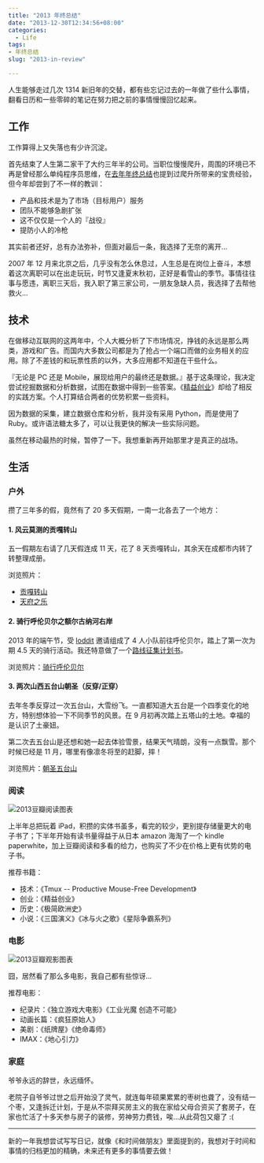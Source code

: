 ```yaml
---
title: "2013 年终总结"
date: "2013-12-30T12:34:56+08:00"
categories:
  - Life
tags:
- 年终总结
slug: "2013-in-review"

---
```


人生能够走过几次 1314 新旧年的交替，都有些忘记过去的一年做了些什么事情，翻看日历和一些零碎的笔记在努力把之前的事情慢慢回忆起来。

## 工作

工作算得上又失落也有少许沉淀。

首先结束了人生第二家干了大约三年半的公司。当职位慢慢爬升，周围的环境已不再是曾经那么单纯程序员思维，在[去年年终总结](http://icyleaf.com/2013/01/2011-2012-in-review/)也提到过爬升所带来的宝贵经验，但今年却尝到了不一样的教训：

* 产品和技术是为了市场（目标用户）服务
* 团队不能够急剧扩张
* 这不仅仅是一个人的『战役』
* 提防小人的冷枪

其实前者还好，总有办法弥补，但面对最后一条，我选择了无奈的离开...

2007 年 12 月来北京之后，几乎没有怎么休息过，人生总是在岗位上奋斗，本想着这次离职可以在出走玩玩，时节又逢夏末秋初，正好是看雪山的季节。事情往往事与愿违，离职三天后，我入职了第三家公司，一朋友急缺人员，我选择了去帮他救火...

## 技术

在做移动互联网的这两年中，个人大概分析了下市场情况，挣钱的永远是那么两类，游戏和广告。而国内大多数公司都是为了抢占一个端口而做的业务相关的应用。除了不差钱的和玩票性质的以外，大多应用都不知道在干些什么。

『无论是 PC 还是 Mobile，展现给用户的最终还是数据。』基于这条理论，我决定尝试挖掘数据和分析数据，试图在数据中得到一些答案。《[精益创业](http://book.douban.com/subject/10945606/)》却给了相反的实践方案。个人打算结合两者的优势积累一些资料。

因为数据的采集，建立数据仓库和分析，我并没有采用 Python，而是使用了 Ruby。或许语法糖太多了，可以让我更快的解决一些实际问题。

虽然在移动最热的时候，暂停了一下。我想重新再开始那里才是真正的战场。

## 生活

### 户外

攒了三年多的假，竟然有了 20 多天假期，一南一北各去了一个地方：

#### 1. 风云莫测的贡嘎转山

五一假期左右请了几天假连成 11 天，花了 8 天贡嘎转山，其余天在成都市内转了转整理成册。

浏览照片：

* [贡嘎转山](http://www.douban.com/photos/album/102784556/)
* [天府之乐](http://www.douban.com/photos/album/123285098/)

#### 2. 骑行呼伦贝尔之额尔古纳河右岸

2013 年的端午节，受 [loddit](http://www.douban.com/people/loddit/) 邀请组成了 4 人小队前往呼伦贝尔，踏上了第一次为期 4.5 天的骑行活动。我还特意做了一个[路线征集计划书](http://icyleaf.com/2013/05/riding-to-hulunbeier/)。

浏览照片：[骑行呼伦贝尔](http://www.douban.com/photos/album/107796607/)

#### 3. 两次山西五台山朝圣（反穿/正穿）

去年冬季反穿过一次五台山，大雪纷飞。一直都知道大五台是一个四季变化的地方，特别想体验一下不同季节的风景。在 9 月初再次踏上五塔山的土地。幸福的是认识了土豪妞。

第二次去五台山是还想和她一起去体验雪景，结果天气晴朗，没有一点飘雪。那个时候已经是 11 月，哪里有像凛冬将至的赶脚，摔！

浏览照片：[朝圣五台山](http://www.douban.com/photos/album/111742562/)

### 阅读

![2013豆瓣阅读图表](https://chart.googleapis.com/chart?chs=370x200&cht=bvs&chxp=2,100&chxt=y,x,x&chxl=0:|0|1|2|3|4|5|6|7|8|9|10|1:|1|2|3|4|5|6|7|8|9|10|11|12|2:|month&chf=c,lg,90,76A4FB,0.5,ffffff,0|bg,s,EFEFEF&chd=t:0,60,10,0,0,0,30,40,40,40,0,20&chco=0000ff&chtt=2013+年共阅读+24+本书)

上半年总把玩着 iPad，积攒的实体书虽多，看完的较少，更别提存储量更大的电子书了；下半年开始有读书量得益于从日本 amazon 海淘了一个 kindle paperwhite，加上豆瓣阅读和多看的给力，也购买了不少在价格上更有优势的电子书。

推荐书籍：

* 技术：《Tmux -- Productive Mouse-Free Development》
* 创业：《精益创业》
* 历史：《极简欧洲史》
* 小说：《三国演义》《冰与火之歌》《星际争霸系列》


### 电影

![2013豆瓣观影图表](https://chart.googleapis.com/chart?chs=370x200&cht=bvs&chxp=2,100&chxt=y,x,x&chxl=0:|0|5|10|15|20|1:|1|2|3|4|5|6|7|8|9|10|11|12|2:|month&chf=c,lg,90,76A4FB,0.5,ffffff,0|bg,s,EFEFEF&chd=t:60,80,60,20,75,30,65,40,50,55,30,35&chco=0000ff&chtt=2013+年共观影+120+部)

囧，居然看了那么多电影，我自己都有些惊讶...

推荐电影：

* 纪录片：《独立游戏大电影》《工业光魔 创造不可能》
* 动画长篇：《疯狂原始人》
* 美剧：《纸牌屋》《绝命毒师》
* IMAX：《地心引力》

### 家庭

爷爷永远的辞世，永远缅怀。

老院子自爷爷过世之后开始没了灵气，就连每年硕果累累的枣树也聋了，没有结一个枣，又逢拆迁计划，于是从不崇拜买房主义的我在家给父母合资买了套房子，在家也忙活了十多天参与房子的装修，劳神劳力费钱，唉...从此荷包又瘪了 :(

<hr />

新的一年我想尝试写写日记，就像《和时间做朋友》里面提到的，我想对于时间和事情的归档更加的精确，未来还有更多的事情要去做！

